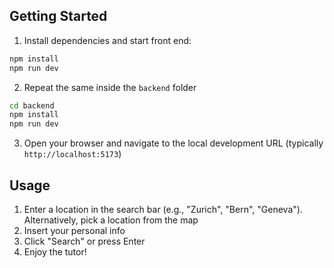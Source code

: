 ## Getting Started

1. Install dependencies and start front end:
```bash
npm install
npm run dev
```
2. Repeat the same inside the `backend` folder
```bash
cd backend
npm install
npm run dev
```


3. Open your browser and navigate to the local development URL (typically `http://localhost:5173`)

## Usage

1. Enter a location in the search bar (e.g., "Zurich", "Bern", "Geneva"). Alternatively, pick a location from the map
2. Insert your personal info
3. Click "Search" or press Enter
4. Enjoy the tutor!
